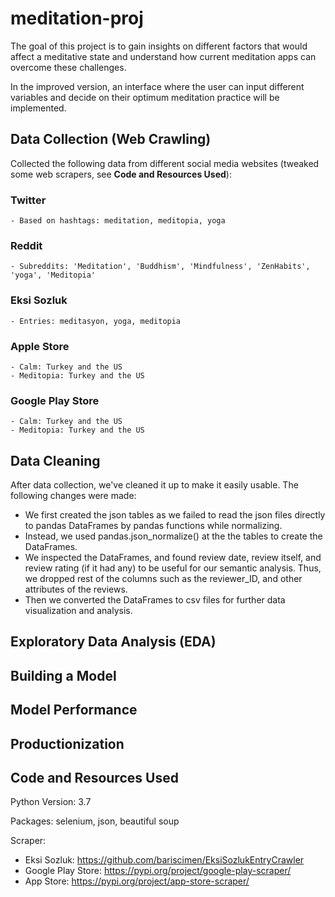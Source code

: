 # meditation-proj

The goal of this project is to gain insights on different factors that would affect a meditative state and understand how current meditation apps can overcome these challenges. 

In the improved version, an interface where the user can input different variables and decide on their optimum meditation practice will be implemented.

## Data Collection (Web Crawling)

Collected the following data from different social media websites (tweaked some web scrapers, see  **Code and Resources Used**):

### Twitter
    - Based on hashtags: meditation, meditopia, yoga
### Reddit
    - Subreddits: 'Meditation', 'Buddhism', 'Mindfulness', 'ZenHabits', 'yoga', 'Meditopia'
### Eksi Sozluk
    - Entries: meditasyon, yoga, meditopia
### Apple Store
    - Calm: Turkey and the US
    - Meditopia: Turkey and the US
### Google Play Store
    - Calm: Turkey and the US
    - Meditopia: Turkey and the US

## Data Cleaning

After data collection, we've cleaned it up to make it easily usable. The following changes were made: 
- We first created the json tables as we failed to read the json files directly to pandas DataFrames by pandas functions while normalizing.
- Instead, we used pandas.json_normalize() at the the tables to create the DataFrames. 
- We inspected the DataFrames, and found review date, review itself, and review rating (if it had any) to be useful for our semantic analysis. Thus, we dropped rest of the columns such as the reviewer_ID, and other attributes of the reviews. 
- Then we converted the DataFrames to csv files for further data visualization and analysis. 

## Exploratory Data Analysis (EDA)
## Building a Model
## Model Performance
## Productionization

## Code and Resources Used

Python Version: 3.7

Packages: selenium, json, beautiful soup

Scraper: 
- Eksi Sozluk: https://github.com/bariscimen/EksiSozlukEntryCrawler
- Google Play Store: https://pypi.org/project/google-play-scraper/
- App Store: https://pypi.org/project/app-store-scraper/
